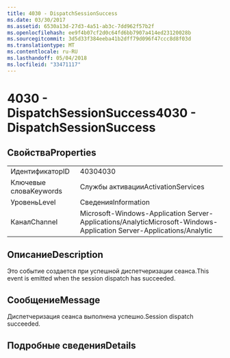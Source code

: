 ```yaml
---
title: 4030 - DispatchSessionSuccess
ms.date: 03/30/2017
ms.assetid: 6530a13d-27d3-4a51-ab3c-7dd962f57b2f
ms.openlocfilehash: ee9f4b07cf2d0c64fd6bb7907a414ed23120028b
ms.sourcegitcommit: 3d5d33f384eeba41b2dff79d096f47ccc8d8f03d
ms.translationtype: MT
ms.contentlocale: ru-RU
ms.lasthandoff: 05/04/2018
ms.locfileid: "33471117"
---
```

# <a name="4030---dispatchsessionsuccess"></a><span data-ttu-id="cb5cc-102">4030 - DispatchSessionSuccess</span><span class="sxs-lookup"><span data-stu-id="cb5cc-102">4030 - DispatchSessionSuccess</span></span>
## <a name="properties"></a><span data-ttu-id="cb5cc-103">Свойства</span><span class="sxs-lookup"><span data-stu-id="cb5cc-103">Properties</span></span>  
  
|||  
|-|-|  
|<span data-ttu-id="cb5cc-104">Идентификатор</span><span class="sxs-lookup"><span data-stu-id="cb5cc-104">ID</span></span>|<span data-ttu-id="cb5cc-105">4030</span><span class="sxs-lookup"><span data-stu-id="cb5cc-105">4030</span></span>|  
|<span data-ttu-id="cb5cc-106">Ключевые слова</span><span class="sxs-lookup"><span data-stu-id="cb5cc-106">Keywords</span></span>|<span data-ttu-id="cb5cc-107">Службы активации</span><span class="sxs-lookup"><span data-stu-id="cb5cc-107">ActivationServices</span></span>|  
|<span data-ttu-id="cb5cc-108">Уровень</span><span class="sxs-lookup"><span data-stu-id="cb5cc-108">Level</span></span>|<span data-ttu-id="cb5cc-109">Сведения</span><span class="sxs-lookup"><span data-stu-id="cb5cc-109">Information</span></span>|  
|<span data-ttu-id="cb5cc-110">Канал</span><span class="sxs-lookup"><span data-stu-id="cb5cc-110">Channel</span></span>|<span data-ttu-id="cb5cc-111">Microsoft-Windows-Application Server-Applications/Analytic</span><span class="sxs-lookup"><span data-stu-id="cb5cc-111">Microsoft-Windows-Application Server-Applications/Analytic</span></span>|  
  
## <a name="description"></a><span data-ttu-id="cb5cc-112">Описание</span><span class="sxs-lookup"><span data-stu-id="cb5cc-112">Description</span></span>  
 <span data-ttu-id="cb5cc-113">Это событие создается при успешной диспетчеризации сеанса.</span><span class="sxs-lookup"><span data-stu-id="cb5cc-113">This event is emitted when the session dispatch has succeeded.</span></span>  
  
## <a name="message"></a><span data-ttu-id="cb5cc-114">Сообщение</span><span class="sxs-lookup"><span data-stu-id="cb5cc-114">Message</span></span>  
 <span data-ttu-id="cb5cc-115">Диспетчеризация сеанса выполнена успешно.</span><span class="sxs-lookup"><span data-stu-id="cb5cc-115">Session dispatch succeeded.</span></span>  
  
## <a name="details"></a><span data-ttu-id="cb5cc-116">Подробные сведения</span><span class="sxs-lookup"><span data-stu-id="cb5cc-116">Details</span></span>
